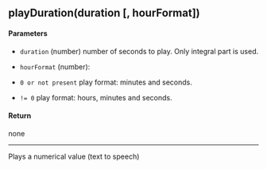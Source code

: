 <!-- This file was generated by the script. Do not edit it, any changes will be lost! -->

## playDuration(duration [, hourFormat])



#### Parameters

* `duration` (number) number of seconds to play. Only integral part is used.

* `hourFormat` (number):
 * `0 or not present` play format: minutes and seconds.
 * `!= 0` play format: hours, minutes and seconds.




#### Return

none

---
Plays a numerical value (text to speech)


